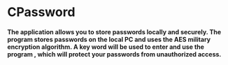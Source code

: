 # CPassword

<h4>The application allows you to store passwords locally and securely. The program stores passwords on the local PC and uses the AES military encryption algorithm. A key word will be used to enter and use the program , which will protect your passwords from unauthorized access. </h4>
